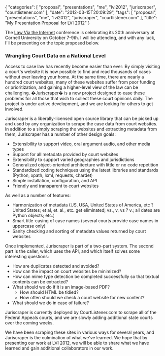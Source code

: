 {
    "categories": [
        "proposal", 
        "presentations", 
        "me", 
        "lvi2012", 
        "juriscraper", 
        "courtlistener.com"
    ], 
    "date": "2012-03-15T20:09:29", 
    "tags": [
        "proposal", 
        "presentations", 
        "me", 
        "lvi2012", 
        "juriscraper", 
        "courtlistener.com"
    ], 
    "title": "My Presentation Proposal for LVI 2012"
}

The [Law Via the Internet][2] conference is celebrating its 20th anniversary at Cornell University on October 7-9th. I will be attending, and with any luck, I'll be presenting on the topic proposed below.

### Wrangling Court Data on a National Level ###

Access to case law has recently become easier than ever: By simply visiting a court's website it is now possible to find and read thousands of cases without ever leaving your home. At the same time, there are nearly a hundred court websites, many of these websites suffer from poor funding or prioritization, and gaining a higher-level view of the law can be challenging. �[Juriscraper][1]� is a new project designed to ease these problems for all those that wish to collect these court opinions daily. The project is under active development, and we are looking for others to get involved.

Juriscraper is a liberally-licensed open source library that can be picked up and used by any organization to scrape the case data from court websites. In addition to a simply scraping the websites and extracting metadata from them, Juriscraper has a number of other design goals:   

 * Extensibility to support video, oral argument audio, and other media types
 * Support for all metadata provided by court websites
 * Extensibility to support varied geographies and jurisdictions
 * Generalized object-oriented architecture with little or no code repetition
 * Standardized coding techniques using the latest libraries and standards (Python, xpath, lxml, requests, chardet)
 * Simple installation, configuration, and API
 * Friendly and transparent to court websites

As well as a number of features:  

 * Harmonization of metadata (US, USA, United States of America, etc ? United States; et al, et. al., etc. get eliminated; vs., v, vs ? v.; all dates are Python objects; etc.)
 * Smart title-casing of case names (several courts provide case names in uppercase only)
 * Sanity checking and sorting of metadata values returned by court websites

Once implemented, Juriscraper is part of a two-part system. The second part is the caller, which uses the API, and which itself solves some interesting questions:  

 * How are duplicates detected and avoided? 
 * How can the impact on court websites be minimized?
 * How can mime type detection be completed successfully so that textual contents can be extracted?
 * What should we do if it is an image-based PDF?
     * How should HTML be tidied?
     * How often should we check a court website for new content?  
 * What should we do in case of failure?

Juriscraper is currently deployed by CourtListener.com to scrape all of the Federal Appeals courts, and we are slowly adding additional state courts over the coming weeks. 

We have been scraping these sites in various ways for several years, and Juriscraper is the culmination of what we've learned. We hope that by presenting our work at LVI 2012, we will be able to share what we have learned and gain additional collaborators in our work.

[1]: https://bitbucket.org/mlissner/juriscraper/ 
[2]: http://blog.law.cornell.edu/lvi2012/
